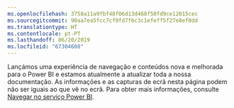 ```yaml
---
ms.openlocfilehash: 3758a11a9fbf48f06d13d468f50fd9ce12015cec
ms.sourcegitcommit: 90aa7ea5fcc7cf0fd7f6c3c1efeff5f27e8ef0dd
ms.translationtype: HT
ms.contentlocale: pt-PT
ms.lasthandoff: 06/20/2019
ms.locfileid: "67304608"
---
```

Lançámos uma experiência de navegação e conteúdos nova e melhorada para o Power BI e estamos atualmente a atualizar toda a nossa documentação.
As informações e as capturas de ecrã nesta página podem não ser iguais ao que vê no ecrã. Para obter mais informações, consulte [Navegar no serviço Power BI](../consumer/end-user-experience.md).</font>

